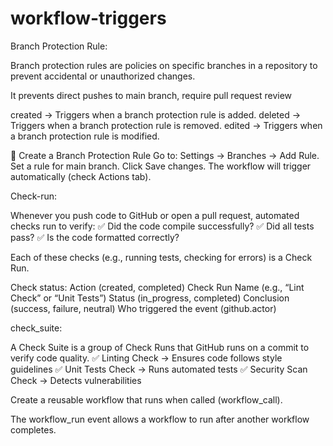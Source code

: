 # workflow-triggers

Branch Protection Rule:

Branch protection rules are policies on specific branches in a repository to prevent accidental or unauthorized changes. 

It prevents direct pushes to main branch, require pull request review

created → Triggers when a branch protection rule is added.
deleted → Triggers when a branch protection rule is removed.
edited  → Triggers when a branch protection rule is modified.

🔹 Create a Branch Protection Rule
Go to: Settings → Branches → Add Rule.
Set a rule for main branch.
Click Save changes.
The workflow will trigger automatically (check Actions tab).

Check-run:

Whenever you push code to GitHub or open a pull request, automated checks run to verify:
✅ Did the code compile successfully?
✅ Did all tests pass?
✅ Is the code formatted correctly?

Each of these checks (e.g., running tests, checking for errors) is a Check Run.

Check status:
Action (created, completed)
Check Run Name (e.g., “Lint Check” or “Unit Tests”)
Status (in_progress, completed)
Conclusion (success, failure, neutral)
Who triggered the event (github.actor)


check_suite:

A Check Suite is a group of Check Runs that GitHub runs on a commit to verify code quality.
✅ Linting Check → Ensures code follows style guidelines
✅ Unit Tests Check → Runs automated tests
✅ Security Scan Check → Detects vulnerabilities

Create a reusable workflow that runs when called (workflow_call).

The workflow_run event allows a workflow to run after another workflow completes.

